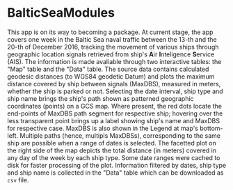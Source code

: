 # BalticSeaModules
This app is on its way to becoming a package. 
At current stage, the app covers one week in the Baltic Sea naval traffic between the 13-th and the 20-th of December 2016, tracking the movement of various ships through geographic location signals retrieved from ship's **A**ir **I**nteligence **S**ervice (AIS). 
The information is made avaliable through two interactive tables: the "Map" table and the "Data" table.
The source data contains calculated geodesic distances (to WGS84 geodetic Datum) and plots the maximum distance covered by ship between signals (MaxDBS), measured in meters, whether the ship is parked or not.
Selecting the date interval, ship type and ship name brings the ship's path shown as patterned geographic coordinates (points) on a GCS map. 
Where present, the red dots locate the end-points of MaxDBS path segment for respective ship; hovering over the less transparent point brings up a label showing ship's name and MaxDBS for respective case. MaxDBS is also shown in the Legend at map's bottom-left.
Multiple paths (hence, multipls MaxDBSs), corresponding to the same ship are possible when a range of dates is selected.
The facetted plot on the right side of the map depicts the total distance (in meters) covered in any day of the week by each ship type. Some date ranges were cached to disk for faster processing of the plot.
Information filtered by dates, ship type and ship name is collected in the "Data" table which can be downloaded as `csv` file.
